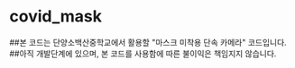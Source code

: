 # covid_mask
##본 코드는 단양소백산중학교에서 활용할 "마스크 미착용 단속 카메라" 코드입니다.
##아직 개발단계에 있으며, 본 코드를 사용함에 따른 불이익은 책임지지 않습니다.
